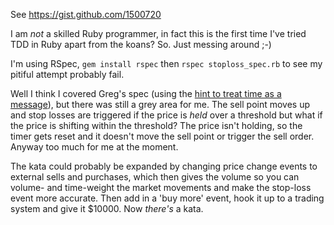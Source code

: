 See https://gist.github.com/1500720

I am *not* a skilled Ruby programmer, in fact this is the first time I've tried TDD in Ruby apart from the koans? So. Just messing around ;-)

I'm using RSpec, `gem install rspec` then `rspec stoploss_spec.rb` to see my pitiful attempt probably fail.

Well I think I covered Greg's spec (using the [hint to treat time as a message][1]), but there was still a grey area for me. The sell point moves up and stop losses are triggered if the price is _held_ over a threshold but what if the price is shifting within the threshold? The price isn't holding, so the timer gets reset and it doesn't move the sell point or trigger the sell order. Anyway too much for me at the moment.

The kata could probably be expanded by changing price change events to external sells and purchases, which then gives the volume so you can volume- and time-weight the market movements and make the stop-loss event more accurate. Then add in a 'buy more' event, hook it up to a trading system and give it $10000. Now _there's_ a kata.


[1]: https://gist.github.com/1500722
